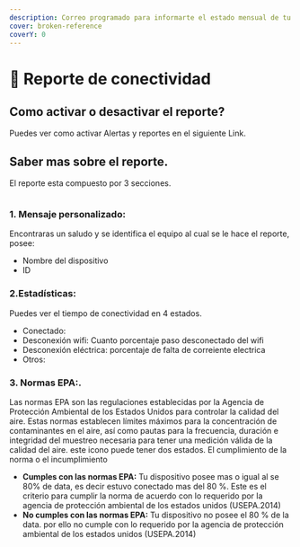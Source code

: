```yaml
---
description: Correo programado para informarte el estado mensual de tu dispositivo.
cover: broken-reference
coverY: 0
---
```


# 🔔 Reporte de conectividad

## Como activar o desactivar el reporte?

Puedes ver como activar Alertas y reportes en el siguiente Link.

## Saber mas sobre el reporte.

El reporte esta compuesto por 3 secciones.&#x20;

<figure><img src="broken-reference" alt=""><figcaption></figcaption></figure>

### **1. Mensaje personalizado:** &#x20;

Encontraras un saludo y se identifica el equipo al cual se le hace el reporte, posee:

* Nombre del dispositivo
* ID

### **2.Estadísticas:**&#x20;

Puedes ver el tiempo de conectividad en 4 estados.

* Conectado:
* Desconexión wifi: Cuanto porcentaje paso desconectado del wifi
* Desconexión eléctrica: porcentaje de falta de correiente electrica
* Otros:



### 3. Normas EPA:.

&#x20;Las normas EPA son las regulaciones establecidas por la Agencia de Protección Ambiental de los Estados Unidos para controlar la calidad del aire. Estas normas establecen límites máximos para la concentración de contaminantes en el aire, así como pautas para la frecuencia, duración e integridad del muestreo necesaria para tener una medición válida de la calidad del aire. este icono puede tener dos estados. El cumplimiento de la norma o el incumplimiento

* **Cumples con las normas EPA:** Tu dispositivo posee mas o igual al se 80% de data, es decir estuvo conectado mas del 80 %. Este es el criterio para cumplir la norma de acuerdo con lo requerido por la agencia de protección ambiental de los estados unidos (USEPA.2014)
* **No cumples con las normas EPA:** Tu dispositivo no posee el 80 % de la data. por ello no cumple con lo requerido por la agencia de protección ambiental de los estados unidos (USEPA.2014)
